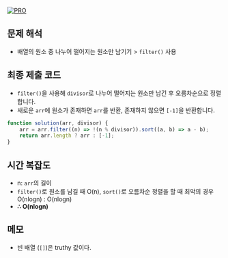[![PRO]][Link]

## 문제 해석

-   배열의 원소 중 나누어 떨어지는 원소만 남기기 > `filter()` 사용

## 최종 제출 코드

-   `filter()`을 사용해 `divisor`로 나누어 떨어지는 원소만 남긴 후 오름차순으로 정렬합니다.
-   새로운 `arr`에 원소가 존재하면 `arr`를 반환, 존재하지 않으면 `[-1]`을 반환합니다.

```js
function solution(arr, divisor) {
    arr = arr.filter((n) => !(n % divisor)).sort((a, b) => a - b);
    return arr.length ? arr : [-1];
}
```

## 시간 복잡도

-   n: `arr`의 길이
-   `filter()`로 원소를 남길 때 O(n), `sort()`로 오름차순 정렬을 할 때 최악의 경우 O(nlogn) : O(nlogn)
-   **∴ O(nlogn)**

## 메모

-   빈 배열 (`[]`)은 truthy 값이다.

<!---------------------------------------------------------------------------->

[PRO]: https://github.com/GoSSaChin/algorithm-js/assets/107768516/67c43b52-bc3f-4571-a249-5519021afbb0
[Link]: https://school.programmers.co.kr/learn/courses/30/lessons/12910
